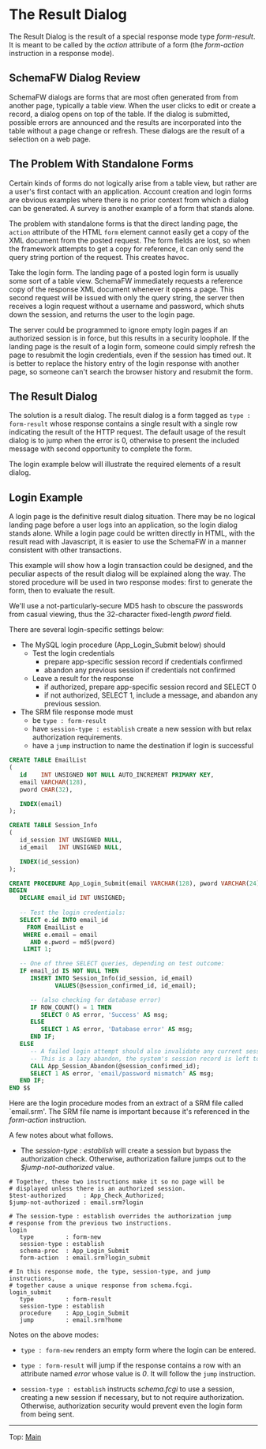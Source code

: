 # The Result Dialog

The Result Dialog is the result of a special response mode type _form-result_.
It is meant to be called by the _action_ attribute of a form (the _form-action_
instruction in a response mode).

## SchemaFW Dialog Review

SchemaFW dialogs are forms that are most often generated from from another page,
typically a table view.  When the user clicks to edit or create a record, a dialog
opens on top of the table.  If the dialog is submitted, possible errors are
announced and the results are incorporated into the table without a page change
or refresh.  These dialogs are the result of a selection on a web page.

## The Problem With Standalone Forms

Certain kinds of forms do not logically arise from a table view, but rather are
a user's first contact with an application.  Account creation and login forms are
obvious examples where there is no prior context from which a dialog can be
generated.  A survey is another example of a form that stands alone.

The problem with standalone forms is that the direct landing page, the `action`
attribute of the HTML `form` element cannot easily get a copy of the XML document
from the posted request.  The form fields are lost, so when the framework attempts
to get a copy for reference, it can only send the query string portion of the
request.  This creates havoc.

Take the login form.  The landing page of a posted login form is usually some sort
of a table view.  SchemaFW immediately requests a reference copy of the response
XML document whenever it opens a page.  This second request will be issued with
only the query string, the server then receives a login request without a username
and password, which shuts down the session, and returns the user to the login page.

The server could be programmed to ignore empty login pages if an authorized session
is in force, but this results in a security loophole.  If the landing page is the
result of a login form, someone could simply refresh the page to resubmit the
login credentials, even if the session has timed out.  It is better to replace
the history entry of the login response with another page, so someone can't search
the browser history and resubmit the form.

## The Result Dialog

The solution is a result dialog.  The result dialog is a form tagged as
`type : form-result` whose response contains a single result with a single
row indicating the result of the HTTP request.  The default usage of the
result dialog is to jump when the error is 0, otherwise to present the included
message with second opportunity to complete the form.

The login example below will illustrate the required elements of a result dialog.

## Login Example

A login page is the definitive result dialog situation.  There may be no logical
landing page before a user logs into an application, so the login dialog stands
alone.  While a login page could be written directly in HTML, with the result
read with Javascript, it is easier to use the SchemaFW in a manner consistent with
other transactions.

This example will show how a login transaction could be designed, and the peculiar
aspects of the result dialog will be explained along the way.  The stored procedure
will be used in two response modes: first to generate the form, then to evaluate
the result.

We'll use a not-particularly-secure MD5 hash to obscure the passwords from casual
viewing, thus the 32-character fixed-length _pword_ field.

There are several login-specific settings below:
- The MySQL login procedure (App_Login_Submit below) should
  - Test the login credentials
    - prepare app-specific session record if credentials confirmed
    - abandon any previous session if credentials not confirmed
  - Leave a result for the response
    - if authorized, prepare app-specific session record and SELECT 0
    - if not authorized, SELECT 1, include a message, and abandon
      any previous session.
- The SRM file response mode must
   - be `type : form-result`
   - have `session-type : establish` create a new session with but relax
     authorization requirements.
   - have a `jump` instruction to name the destination if login is successful
    

~~~sql
CREATE TABLE EmailList
(
   id    INT UNSIGNED NOT NULL AUTO_INCREMENT PRIMARY KEY,
   email VARCHAR(128),
   pword CHAR(32),

   INDEX(email)
);

CREATE TABLE Session_Info
(
   id_session INT UNSIGNED NULL,
   id_email   INT UNSIGNED NULL,

   INDEX(id_session)
);

CREATE PROCEDURE App_Login_Submit(email VARCHAR(128), pword VARCHAR(24))
BEGIN
   DECLARE email_id INT UNSIGNED;
   
   -- Test the login credentials:
   SELECT e.id INTO email_id
     FROM EmailList e
    WHERE e.email = email
      AND e.pword = md5(pword)
    LIMIT 1;

   -- One of three SELECT queries, depending on test outcome:
   IF email_id IS NOT NULL THEN
      INSERT INTO Session_Info(id_session, id_email)
             VALUES(@session_confirmed_id, id_email);

      -- (also checking for database error)
      IF ROW_COUNT() = 1 THEN
         SELECT 0 AS error, 'Success' AS msg;
      ELSE
         SELECT 1 AS error, 'Database error' AS msg;
      END IF;
   ELSE
      -- A failed login attempt should also invalidate any current session.
      -- This is a lazy abandon, the system's session record is left to expire.
      CALL App_Session_Abandon(@session_confirmed_id);
      SELECT 1 AS error, 'email/password mismatch' AS msg;
   END IF;
END $$
~~~

Here are the login procedure modes from an extract of a SRM file called `email.srm'.
The SRM file name is important because it's referenced in the _form-action_
instruction.

A few notes about what follows.

- The _session-type : establish_ will create a session but bypass the
  authorization check.  Otherwise, authorization failure jumps out to
  the _$jump-not-authorized_ value.

~~~srm
# Together, these two instructions make it so no page will be
# displayed unless there is an authorized session.
$test-authorized     : App_Check_Authorized;
$jump-not-authorized : email.srm?login

# The session-type : establish overrides the authorization jump
# response from the previous two instructions.
login
   type         : form-new
   session-type : establish
   schema-proc  : App_Login_Submit
   form-action  : email.srm?login_submit

# In this response mode, the type, session-type, and jump instructions,
# together cause a unique response from schema.fcgi.
login_submit
   type         : form-result
   session-type : establish
   procedure    : App_Login_Submit
   jump         : email.srm?home
~~~

Notes on the above modes:

- `type : form-new` renders an empty form where the login can be entered.

- `type : form-result` will jump if the response contains a row with an attribute
  named _error_ whose value is _0_.  It will follow the `jump` instruction.
  
- `session-type : establish` instructs _schema.fcgi_ to use a session, creating a new
  session if necessary, but to not require authorization.  Otherwise, authorization
  security would prevent even the login form from being sent.

--------------------------------------------------------------------------------

Top: [Main](UserGuide.md)